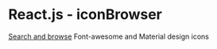 # React.js - iconBrowser
<a href="https://virtualimmortal.github.io/iconBrowser/" >Search and browse</a> Font-awesome and Material design icons
